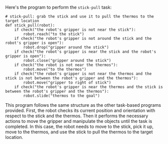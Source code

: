 Here's the program to perform the `stick-pull` task:

```
# stick-pull: grab the stick and use it to pull the thermos to the target location
def stick_pull(robot):
    if check("the robot's gripper is not near the stick"):
        robot.reach("to the stick")
    if check("the robot's gripper is not around the stick and the robot's gripper is open"):
        robot.drop("gripper around the stick")
    if check("the robot's gripper is near the stick and the robot's gripper is open"):
        robot.close("gripper around the stick")
    if check("the robot is not near the thermos"):
        robot.move("to the thermos")
    if check("the robot's gripper is not near the thermos and the stick is not between the robot's gripper and the thermos"):
        robot.move("gripper to right of stick")
    if check("the robot's gripper is near the thermos and the stick is between the robot's gripper and the thermos"):
        robot.slide("thermos to the goal")
``` 

This program follows the same structure as the other task-based programs provided. First, the robot checks its current position and orientation with respect to the stick and the thermos. Then it performs the necessary actions to move the gripper and manipulate the objects until the task is completed. In this case, the robot needs to move to the stick, pick it up, move to the thermos, and use the stick to pull the thermos to the target location.
